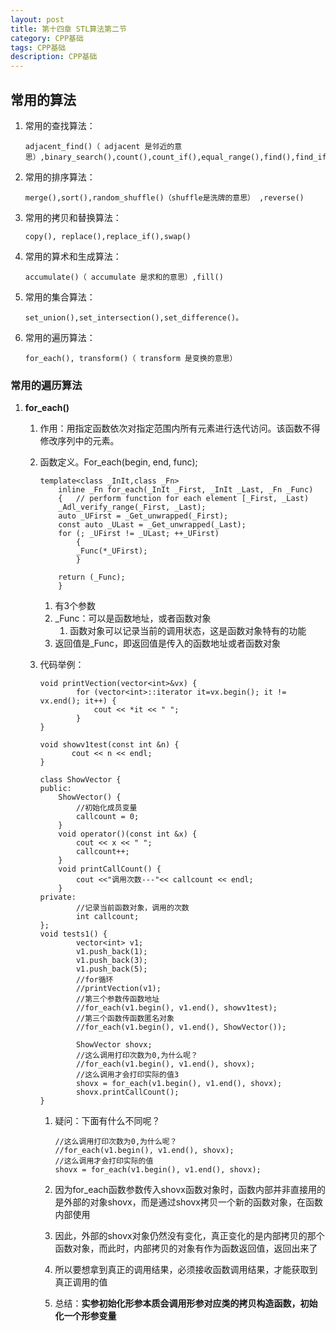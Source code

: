 ```yaml
---
layout: post
title: 第十四章 STL算法第二节 
category: CPP基础
tags: CPP基础
description: CPP基础
---  
```


## 常用的算法
1. 常用的查找算法：
    
    ```
    adjacent_find()（ adjacent 是邻近的意思）,binary_search(),count(),count_if(),equal_range(),find(),find_if()。
    ```
2. 常用的排序算法：
    
    ```
    merge(),sort(),random_shuffle()（shuffle是洗牌的意思） ,reverse()
    ```
3. 常用的拷贝和替换算法：
    
    ```
    copy(), replace(),replace_if(),swap()
    ```
4. 常用的算术和生成算法：
    
    ```
    accumulate()（ accumulate 是求和的意思）,fill()
    ```
5. 常用的集合算法：
    
    ```
    set_union(),set_intersection(),set_difference()。
    ```
6. 常用的遍历算法：
    
    ```
    for_each(), transform()（ transform 是变换的意思）
    ```

### 常用的遍历算法 
1. **for_each()**
    1. 作用：用指定函数依次对指定范围内所有元素进行迭代访问。该函数不得修改序列中的元素。
    2. 函数定义。For_each(begin, end, func);
        
        ```
        template<class _InIt,class _Fn> 
        	inline _Fn for_each(_InIt _First, _InIt _Last, _Fn _Func)
        	{	// perform function for each element [_First, _Last)
        	_Adl_verify_range(_First, _Last);
        	auto _UFirst = _Get_unwrapped(_First);
        	const auto _ULast = _Get_unwrapped(_Last);
        	for (; _UFirst != _ULast; ++_UFirst)
        		{
        		_Func(*_UFirst);
        		}
        
        	return (_Func);
        	}
        ```
        
        1. 有3个参数
        2. _Func：可以是函数地址，或者函数对象
            1. 函数对象可以记录当前的调用状态，这是函数对象特有的功能
        3. 返回值是_Func，即返回值是传入的函数地址或者函数对象
    3. 代码举例：
        
        ```
        void printVection(vector<int>&vx) {
            	for (vector<int>::iterator it=vx.begin(); it != vx.end(); it++) {
            		cout << *it << " ";
            	}
        }
        
        void showv1test(const int &n) {
        	   cout << n << endl;
        }
        
        class ShowVector {
        public:
        	ShowVector() {
        		//初始化成员变量
        		callcount = 0;
        	}
        	void operator()(const int &x) {
        		cout << x << " ";
        		callcount++;
        	}
        	void printCallCount() {
        		cout <<"调用次数---"<< callcount << endl;
        	}
        private:
            	//记录当前函数对象，调用的次数
            	int callcount;
        };
        void tests1() {
            	vector<int> v1;
            	v1.push_back(1);
            	v1.push_back(3);
            	v1.push_back(5);
            	//for循环
            	//printVection(v1);
            	//第三个参数传函数地址
            	//for_each(v1.begin(), v1.end(), showv1test);
            	//第三个函数传函数匿名对象
            	//for_each(v1.begin(), v1.end(), ShowVector());
            
            	ShowVector shovx;
            	//这么调用打印次数为0,为什么呢？ 
            	//for_each(v1.begin(), v1.end(), shovx);
            	//这么调用才会打印实际的值3
            	shovx = for_each(v1.begin(), v1.end(), shovx);
            	shovx.printCallCount();
        }
        ```
        
        1. 疑问：下面有什么不同呢？
            
            ```
            //这么调用打印次数为0,为什么呢？ 
            //for_each(v1.begin(), v1.end(), shovx);
            //这么调用才会打印实际的值
            shovx = for_each(v1.begin(), v1.end(), shovx);
            ```
        2. 因为for_each函数参数传入shovx函数对象时，函数内部并非直接用的是外部的对象shovx，而是通过shovx拷贝一个新的函数对象，在函数内部使用
        3. 因此，外部的shovx对象仍然没有变化，真正变化的是内部拷贝的那个函数对象，而此时，内部拷贝的对象有作为函数返回值，返回出来了
        4. 所以要想拿到真正的调用结果，必须接收函数调用结果，才能获取到真正调用的值
        5. 总结：**实参初始化形参本质会调用形参对应类的拷贝构造函数，初始化一个形参变量**
        


